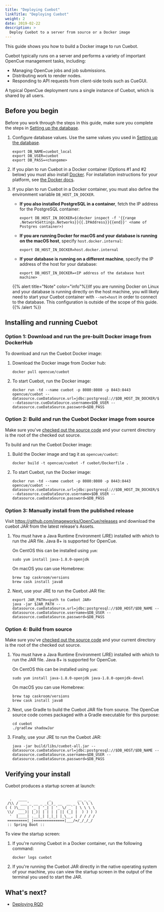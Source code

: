 ```yaml
---
title: "Deploying Cuebot"
linkTitle: "Deploying Cuebot"
weight: 2
date: 2019-02-22
description: >
  Deploy Cuebot to a server from source or a Docker image
---
```


This guide shows you how to build a Docker image to run Cuebot.


Cuebot typically runs on a server and performs a variety of important OpenCue
management tasks, including:

*   Managing OpenCue jobs and job submissions.
*   Distributing work to render nodes.
*   Responding to API requests from client-side tools such as CueGUI.

A typical OpenCue deployment runs a single instance of Cuebot, which is shared
by all users.

## Before you begin

Before you work through the steps in this guide, make sure you complete the
steps in
[Setting up the database](/docs/getting-started/setting-up-the-database).

1.  Configure database values. Use the same values you used in
    [Setting up the database](/docs/getting-started/setting-up-the-database).

    ```shell
    export DB_NAME=cuebot_local
    export DB_USER=cuebot
    export DB_PASS=<changeme>
    ```

1.  If you plan to run Cuebot in a Docker container (Options #1 and #2 below)
    you must also install [Docker](https://www.docker.com/). For installation
    instructions for your platform, see
    [the Docker docs](https://docs.docker.com/install/).

1.  If you plan to run Cuebot in a Docker container, you must also define the
    environment variable `DB_HOST_IN_DOCKER`.

    -   **If you also installed PostgreSQL in a container**, fetch the IP
        address for the PostgreSQL container:

        ```shell
        export DB_HOST_IN_DOCKER=$(docker inspect -f '{{range .NetworkSettings.Networks}}{{.IPAddress}}{{end}}' <name of Postgres container>)
        ```

    -   **If you are running Docker for macOS and your database is running on
        the macOS host**, specify `host.docker.internal`:

        ```shell
        export DB_HOST_IN_DOCKER=host.docker.internal
        ```

    -   **If your database is running on a different machine**, specify the IP
        address of the host for your database:

        ```shell
        export DB_HOST_IN_DOCKER=<IP address of the database host machine>
        ```

    {{% alert title="Note" color="info"%}}If you are running Docker on Linux
    and your database is running directly on the host machine, you will likely
    need to start your Cuebot container with `--net=host` in order to connect
    to the database. This configuration is outside of the scope of this
    guide.{{% /alert %}}

## Installing and running Cuebot

### Option 1: Download and run the pre-built Docker image from DockerHub

To download and run the Cuebot Docker image:

1.  Download the Docker image from Docker hub:

    ```shell
    docker pull opencue/cuebot
    ```

1.  To start Cuebot, run the Docker image:

    ```shell
    docker run -td --name cuebot -p 8080:8080 -p 8443:8443 opencue/cuebot --datasource.cueDataSource.url=jdbc:postgresql://$DB_HOST_IN_DOCKER/$DB_NAME --datasource.cueDataSource.username=$DB_USER --datasource.cueDataSource.password=$DB_PASS
    ```

### Option 2: Build and run the Cuebot Docker image from source

Make sure you've
[checked out the source code](/docs/getting-started/checking-out-the-source-code)
and your current directory is the root of the checked out source.

To build and run the Cuebot Docker image:

1.  Build the Docker image and tag it as `opencue/cuebot`:

    ```shell
    docker build -t opencue/cuebot -f cuebot/Dockerfile .
    ```

1.  To start Cuebot, run the Docker image:

    ```shell
    docker run -td --name cuebot -p 8080:8080 -p 8443:8443 opencue/cuebot --datasource.cueDataSource.url=jdbc:postgresql://$DB_HOST_IN_DOCKER/$DB_NAME --datasource.cueDataSource.username=$DB_USER --datasource.cueDataSource.password=$DB_PASS
    ```

### Option 3: Manually install from the published release

Visit https://github.com/imageworks/OpenCue/releases and download the cuebot JAR
from the latest release's Assets.

1.  You must have a Java Runtime Environment (JRE) installed with which to run
    the JAR file. Java 8+ is supported for OpenCue.

    On CentOS this can be installed using `yum`:

    ```shell
    sudo yum install java-1.8.0-openjdk
    ```

    On macOS you can use Homebrew:

    ```shell
    brew tap caskroom/versions
    brew cask install java8
    ```

1.  Next, use your JRE to run the Cuebot JAR file:

    ```shell
    export JAR_PATH=<path to Cuebot JAR>
    java -jar $JAR_PATH --datasource.cueDataSource.url=jdbc:postgresql://$DB_HOST/$DB_NAME --datasource.cueDataSource.username=$DB_USER --datasource.cueDataSource.password=$DB_PASS
    ```

### Option 4: Build from source

Make sure you've
[checked out the source code](/docs/getting-started/checking-out-the-source-code)
and your current directory is the root of the checked out source.

1.  You must have a Java Runtime Environment (JRE) installed with which to run
    the JAR file. Java 8+ is supported for OpenCue.

    On CentOS this can be installed using `yum`:

    ```shell
    sudo yum install java-1.8.0-openjdk java-1.8.0-openjdk-devel
    ```

    On macOS you can use Homebrew:

    ```shell
    brew tap caskroom/versions
    brew cask install java8
    ```

1.  Next, use Gradle to build the Cuebot JAR file from source. The OpenCue
    source code comes packaged with a Gradle executable for this purpose:

    ```shell
    cd cuebot
    ./gradlew shadowJar
    ```

1.  Finally, use your JRE to run the Cuebot JAR:

    ```shell
    java -jar build/libs/cuebot-all.jar --datasource.cueDataSource.url=jdbc:postgresql://$DB_HOST/$DB_NAME --datasource.cueDataSource.username=$DB_USER --datasource.cueDataSource.password=$DB_PASS
    ```

## Verifying your install

Cuebot produces a startup screen at launch:

```

  .   ____          _            __ _ _
 /\\ / ___'_ __ _ _(_)_ __  __ _ \ \ \ \
( ( )\___ | '_ | '_| | '_ \/ _` | \ \ \ \
 \\/  ___)| |_)| | | | | || (_| |  ) ) ) )
  '  |____| .__|_| |_|_| |_\__, | / / / /
 =========|_|==============|___/=/_/_/_/
 :: Spring Boot ::

```
To view the startup screen:

1.  If you're running Cuebot in a Docker container, run the following command:

    ```shell
    docker logs cuebot
    ```

1.  If you're running the Cuebot JAR directly in the native operating system of
    your machine, you can view the startup screen in the output of the terminal
    you used to start the JAR.

## What's next?

*   [Deploying RQD](/docs/getting-started/deploying-rqd)
